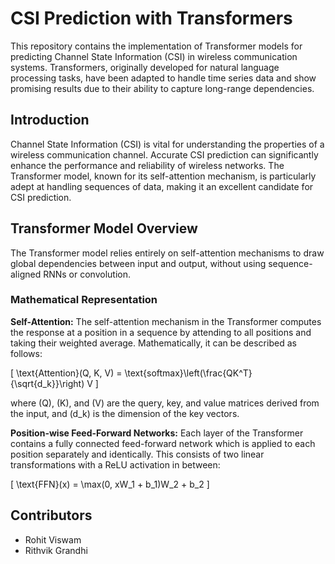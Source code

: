 # CSI Prediction with Transformers

This repository contains the implementation of Transformer models for predicting Channel State Information (CSI) in wireless communication systems. Transformers, originally developed for natural language processing tasks, have been adapted to handle time series data and show promising results due to their ability to capture long-range dependencies.

## Introduction

Channel State Information (CSI) is vital for understanding the properties of a wireless communication channel. Accurate CSI prediction can significantly enhance the performance and reliability of wireless networks. The Transformer model, known for its self-attention mechanism, is particularly adept at handling sequences of data, making it an excellent candidate for CSI prediction.

## Transformer Model Overview

The Transformer model relies entirely on self-attention mechanisms to draw global dependencies between input and output, without using sequence-aligned RNNs or convolution. 

### Mathematical Representation

**Self-Attention:**
The self-attention mechanism in the Transformer computes the response at a position in a sequence by attending to all positions and taking their weighted average. Mathematically, it can be described as follows:

\[ \text{Attention}(Q, K, V) = \text{softmax}\left(\frac{QK^T}{\sqrt{d_k}}\right) V \]

where \(Q\), \(K\), and \(V\) are the query, key, and value matrices derived from the input, and \(d_k\) is the dimension of the key vectors.

**Position-wise Feed-Forward Networks:**
Each layer of the Transformer contains a fully connected feed-forward network which is applied to each position separately and identically. This consists of two linear transformations with a ReLU activation in between:

\[ \text{FFN}(x) = \max(0, xW_1 + b_1)W_2 + b_2 \]


## Contributors

- Rohit Viswam
- Rithvik Grandhi

